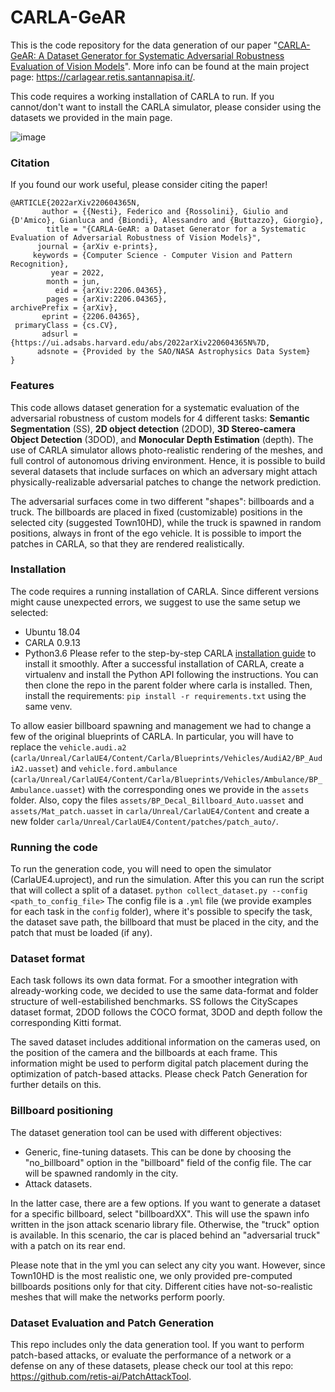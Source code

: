 # CARLA-GeAR
This is the code repository for the data generation of our paper "[CARLA-GeAR: A Dataset Generator for Systematic Adversarial Robustness Evaluation of Vision Models](https://arxiv.org/abs/2206.04365)". More info can be found at the main project page: https://carlagear.retis.santannapisa.it/.

This code requires a working installation of CARLA to run. If you cannot/don't want to install the CARLA simulator, please consider using the datasets we provided in the main page.

![image](https://user-images.githubusercontent.com/92364988/172151551-640ca8ec-6159-4f4d-9c96-62ba58f4248e.png)

### Citation
If you found our work useful, please consider citing the paper!
```
@ARTICLE{2022arXiv220604365N,
       author = {{Nesti}, Federico and {Rossolini}, Giulio and {D'Amico}, Gianluca and {Biondi}, Alessandro and {Buttazzo}, Giorgio},
        title = "{CARLA-GeAR: a Dataset Generator for a Systematic Evaluation of Adversarial Robustness of Vision Models}",
      journal = {arXiv e-prints},
     keywords = {Computer Science - Computer Vision and Pattern Recognition},
         year = 2022,
        month = jun,
          eid = {arXiv:2206.04365},
        pages = {arXiv:2206.04365},
archivePrefix = {arXiv},
       eprint = {2206.04365},
 primaryClass = {cs.CV},
       adsurl = {https://ui.adsabs.harvard.edu/abs/2022arXiv220604365N%7D,
      adsnote = {Provided by the SAO/NASA Astrophysics Data System}
}
```

### Features
This code allows dataset generation for a systematic evaluation of the adversarial robustness of custom models for 4 different tasks: **Semantic Segmentation** (SS), **2D object detection** (2DOD), **3D Stereo-camera Object Detection** (3DOD), and **Monocular Depth Estimation** (depth). The use of CARLA simulator allows photo-realistic rendering of the meshes, and full control of autonomous driving environment. Hence, it is possible to build several datasets that include surfaces on which an adversary might attach physically-realizable adversarial patches to change the network prediction.

The adversarial surfaces come in two different "shapes": billboards and a truck. The billboards are placed in fixed (customizable) positions in the selected city (suggested Town10HD), while the truck is spawned in random positions, always in front of the ego vehicle. It is possible to import the patches in CARLA, so that they are rendered realistically. 



### Installation
The code requires a running installation of CARLA. Since different versions might cause unexpected errors, we suggest to use the same setup we selected:
- Ubuntu 18.04
- CARLA 0.9.13
- Python3.6
Please refer to the step-by-step CARLA [installation guide](https://carla.readthedocs.io/en/latest/build_linux/) to install it smoothly.
After a successful installation of CARLA, create a virtualenv and install the Python API following the instructions.
You can then clone the repo in the parent folder where carla is installed.
Then, install the requirements: `pip install -r requirements.txt` using the same venv.

To allow easier billboard spawning and management we had to change a few of the original blueprints of CARLA. In particular, you will have to replace the `vehicle.audi.a2` (`carla/Unreal/CarlaUE4/Content/Carla/Blueprints/Vehicles/AudiA2/BP_AudiA2.uasset`) and `vehicle.ford.ambulance` (`carla/Unreal/CarlaUE4/Content/Carla/Blueprints/Vehicles/Ambulance/BP_Ambulance.uasset`) with the corresponding ones we provide in the `assets` folder.
Also, copy the files `assets/BP_Decal_Billboard_Auto.uasset` and `assets/Mat_patch.uasset` in `carla/Unreal/CarlaUE4/Content` and create a new folder `carla/Unreal/CarlaUE4/Content/patches/patch_auto/`.

### Running the code
To run the generation code, you will need to open the simulator (CarlaUE4.uproject), and run the simulation.
After this you can run the script that will collect a split of a dataset. 
`python collect_dataset.py --config <path_to_config_file>`
The config file is a `.yml` file (we provide examples for each task in the `config` folder), where it's possible to specify the task, the dataset save path, the billboard that must be placed in the city, and the patch that must be loaded (if any).

### Dataset format
Each task follows its own data format. For a smoother integration with already-working code, we decided to use the same data-format and folder structure of well-estabilished benchmarks. SS follows the CityScapes dataset format, 2DOD follows the COCO format, 3DOD and depth follow the corresponding Kitti format.

The saved dataset includes additional information on the cameras used, on the position of the camera and the billboards at each frame. This information might be used to perform digital patch placement during the optimization of patch-based attacks. Please check Patch Generation for further details on this.

### Billboard positioning
The dataset generation tool can be used with different objectives:
- Generic, fine-tuning datasets. This can be done by choosing the "no_billboard" option in the "billboard" field of the config file. The car will be spawned randomly in the city.
- Attack datasets.  

In the latter case, there are a few options. If you want to generate a dataset for a specific billboard, select "billboardXX". This will use the spawn info written in the json attack scenario library file. Otherwise, the "truck" option is available. In this scenario, the car is placed behind an "adversarial truck" with a patch on its rear end. 

Please note that in the yml you can select any city you want. However, since Town10HD is the most realistic one, we only provided pre-computed billboards positions only for that city. Different cities have not-so-realistic meshes that will make the networks perform poorly.

### Dataset Evaluation and Patch Generation
This repo includes only the data generation tool. If you want to perform patch-based attacks, or evaluate the performance of a network or a defense on any of these datasets, please check our tool at this repo: https://github.com/retis-ai/PatchAttackTool.







